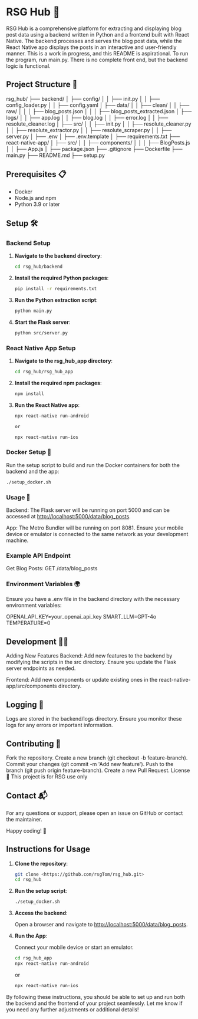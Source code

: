 # RSG Hub 🚀

RSG Hub is a comprehensive platform for extracting and displaying blog post data using a backend written in Python and a frontend built with React Native. The backend processes and serves the blog post data, while the React Native app displays the posts in an interactive and user-friendly manner. This is a work in progress, and this README is aspirational. To run the program, run main.py. There is no complete front end, but the backend logic is functional.

## Project Structure 📁

rsg_hub/
├── backend/
│ ├── config/
│ │ ├── init.py
│ │ ├── config_loader.py
│ │ ├── config.yaml
│ ├── data/
│ │ ├── clean/
│ │ ├── raw/
│ │ │ ├── blog_posts.json
│ │ │ ├── blog_posts_extracted.json
│ ├── logs/
│ │ ├── app.log
│ │ ├── blog.log
│ │ ├── error.log
│ │ ├── resolute_cleaner.log
│ ├── src/
│ │ ├── init.py
│ │ ├── resolute_cleaner.py
│ │ ├── resolute_extractor.py
│ │ ├── resolute_scraper.py
│ │ ├── server.py
│ ├── .env
│ ├── .env.template
│ ├── requirements.txt
├── react-native-app/
│ ├── src/
│ │ ├── components/
│ │ │ ├── BlogPosts.js
│ │ ├── App.js
│ ├── package.json
├── .gitignore
├── Dockerfile
├── main.py
├── README.md
├── setup.py

## Prerequisites 📋

- Docker
- Node.js and npm
- Python 3.9 or later

## Setup 🛠️

### Backend Setup

1. **Navigate to the backend directory**:

   ```sh
   cd rsg_hub/backend
   ```

2. **Install the required Python packages**:

    ```sh
    pip install -r requirements.txt
    ```

3. **Run the Python extraction script**:

    ```sh
    python main.py
    ```

4. **Start the Flask server**:

    ```sh
    python src/server.py
    ```

### React Native App Setup

1. **Navigate to the rsg_hub_app directory**:

    ```sh
    cd rsg_hub/rsg_hub_app
    ```

2. **Install the required npm packages**:

    ```sh
    npm install
    ```

3. **Run the React Native app**:

    ```sh
    npx react-native run-android

    or

    npx react-native run-ios
    ```

### Docker Setup 🐳

Run the setup script to build and run the Docker containers for both the backend and the app:

```sh
./setup_docker.sh
```

### Usage 🚀

Backend: The Flask server will be running on port 5000 and can be accessed at <http://localhost:5000/data/blog_posts>.

App: The Metro Bundler will be running on port 8081. Ensure your mobile device or emulator is connected to the same network as your development machine.

### Example API Endpoint

Get Blog Posts: GET /data/blog_posts

### Environment Variables 🌍

Ensure you have a .env file in the backend directory with the necessary environment variables:

OPENAI_API_KEY=your_openai_api_key
SMART_LLM=GPT-4o
TEMPERATURE=0

## Development 🧑‍💻

Adding New Features
Backend: Add new features to the backend by modifying the scripts in the src directory. Ensure you update the Flask server endpoints as needed.

Frontend: Add new components or update existing ones in the react-native-app/src/components directory.

## Logging 📜

Logs are stored in the backend/logs directory. Ensure you monitor these logs for any errors or important information.

## Contributing 🤝

Fork the repository.
Create a new branch (git checkout -b feature-branch).
Commit your changes (git commit -m 'Add new feature').
Push to the branch (git push origin feature-branch).
Create a new Pull Request.
License 📄
This project is for RSG use only

## Contact 📬

For any questions or support, please open an issue on GitHub or contact the maintainer.

Happy coding! 🎉

## Instructions for Usage

1. **Clone the repository**:

   ```sh
   git clone <https://github.com/rsgTom/rsg_hub.git>
   cd rsg_hub
   ```

2. **Run the setup script**:

    ```sh
    ./setup_docker.sh
    ```

3. **Access the backend**:

    Open a browser and navigate to <http://localhost:5000/data/blog_posts>.

4. **Run the App**:

    Connect your mobile device or start an emulator.

    ```sh
    cd rsg_hub_app
    npx react-native run-android
    ```

    or

    ```sh
    npx react-native run-ios
    ```

By following these instructions, you should be able to set up and run both the backend and the frontend of your project seamlessly. Let me know if you need any further adjustments or additional details!
